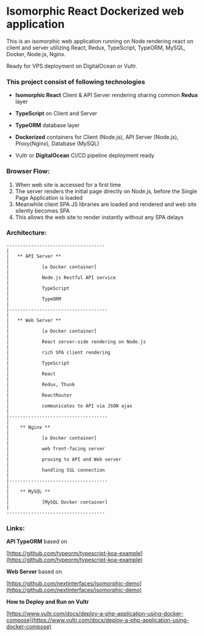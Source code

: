 # Isomorphic React Dockerized web application

This is an isomorphic web application running on Node rendering react on client and server utilizing React, Redux, TypeScript, TypeORM, MySQL, Docker, Node.js,  Nginx. 

Ready for VPS deployment on DigitalOcean or Vultr.

### This project consist of following technologies

* **Isomorphic React** Client & API Server rendering sharing common **Redux** layer

* **TypeScript** on Client and Server

* **TypeORM** database layer

* **Dockerized** containers for Client (Node.js), API Server (Node.js), Proxy(Nginx), Database (MySQL)

* Vultr or **DigitalOcean** CI/CD pipeline deployment ready 
 

### Browser Flow:

 1. When web site is accessed for a first time
 2. The server renders the initial page directly on Node.js, before the Single Page Application is loaded
 3. Meanwhile client SPA JS libraries are loaded and rendered and web site silently becomes SPA
 4. This allows the web site to render instantly without any SPA delays

### Architecture:

```
------------------------------------
|
|	** API Server **
|	
|            [a Docker container]
|        
|            Node.js Restful API service
|        
|            TypeScript
|
|            TypeORM
|
|------------------------------------
|  
|	** Web Server **
|	
|            [a Docker container]
|        
|            React server-side rendering on Node.js
|        
|            rich SPA client rendering
|        
|            TypeScript
|
|            React
|
|            Redux, Thunk
|
|            ReactRouter
|
|            communicates to API via JSON ajax
|
|------------------------------------
|        
|    ** Nginx **
|    
|            [a Docker container]
|
|            web front-facing server
|		 
|            proxing to API and Web server
|       
|            handling SSL connection
|
|------------------------------------
|
|    ** MySQL **
|    
|            [MySQL Docker container]
|
------------------------------------
```


### Links:

**API TypeORM** based on 

[https://github.com/typeorm/typescript-koa-example](https://github.com/typeorm/typescript-koa-example)
    
**Web Server** based on 

[https://github.com/nextinterfaces/isomorphic-demo](https://github.com/nextinterfaces/isomorphic-demo)

**How to Deploy and Run on Vultr**

[https://www.vultr.com/docs/deploy-a-php-application-using-docker-compose](https://www.vultr.com/docs/deploy-a-php-application-using-docker-compose)
